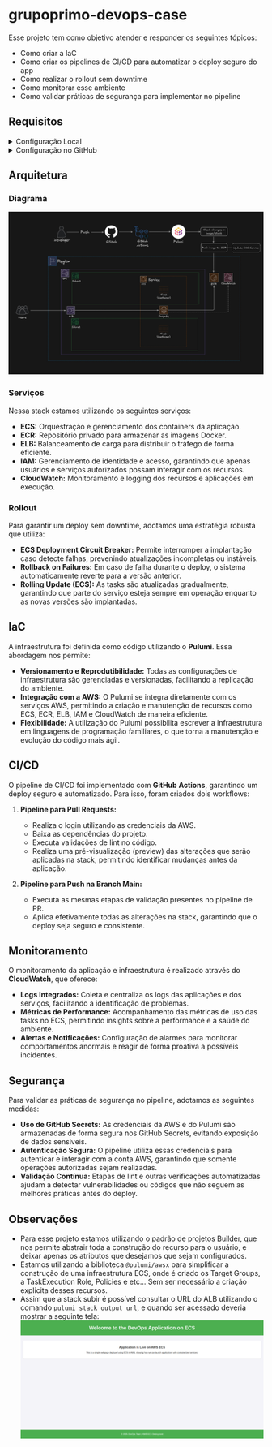 # grupoprimo-devops-case

Esse projeto tem como objetivo atender e responder os seguintes tópicos:

- Como criar a IaC
- Como criar os pipelines de CI/CD para automatizar o deploy seguro do app
- Como realizar o rollout sem downtime
- Como monitorar esse ambiente
- Como validar práticas de segurança para implementar no pipeline

## Requisitos

<details>
<summary>Configuração Local</summary>

Para executar e desenvolver o projeto em sua máquina local, siga os passos abaixo:

1. **Instalar Node.js:**

    - Baixe e instale a versão LTS do [Node.js](https://nodejs.org/).
    - Verifique a instalação executando no terminal:
        ```bash
        node -v
        npm -v
        ```

2. **Instalar Pulumi CLI:**

    - Siga as instruções na [documentação oficial do Pulumi](https://www.pulumi.com/docs/get-started/install/) para instalar o Pulumi CLI.
    - Após a instalação, verifique a versão com:
        ```bash
        pulumi version
        ```

3. **Configurar Conta no Pulumi Cloud:**

    - Crie uma conta em [Pulumi Cloud](https://app.pulumi.com/signup).
    - Obtenha seu token de acesso (PULUMI_ACCESS_TOKEN) que será utilizado para autenticar a CLI com o Pulumi Cloud.

4. **Configurar Conta na AWS:**

    - Crie uma conta na [AWS](https://aws.amazon.com/).
    - No console da AWS, acesse o IAM e gere as chaves de acesso (Access Key ID e Secret Access Key) para a criação e gerenciamento dos recursos.
    - Configure as credenciais localmente:
        - Usando o AWS CLI:
            ```bash
            aws configure
            ```
        - Ou definindo as seguintes variáveis de ambiente no terminal:
            ```bash
            export AWS_ACCESS_KEY_ID=<access_key>
            export AWS_SECRET_ACCESS_KEY=<secret_key>
            export AWS_REGION=<region>
            ```

5. **Clonar o Repositório:**
    - Clone o projeto utilizando:
        ```bash
        git clone <url-do-repositório>
        ```

</details/>

<details>
<summary>Configuração no GitHub</summary>

Para que o pipeline de CI/CD funcione corretamente via GitHub Actions, é necessário configurar os seguintes segredos no repositório:

1. **AWS_ACCESS_KEY_ID:**

    - Navegue até a página do repositório no GitHub.
    - Acesse **Settings > Secrets and variables > Actions**.
    - Clique em **New repository secret** e insira:
        - **Name:** `AWS_ACCESS_KEY_ID`
        - **Value:** _Sua chave de acesso AWS_

2. **AWS_SECRET_ACCESS_KEY:**

    - Crie um novo segredo com:
        - **Name:** `AWS_SECRET_ACCESS_KEY`
        - **Value:** _Sua chave secreta AWS_

3. **AWS_REGION:**

    - Crie um novo segredo com:
        - **Name:** `AWS_REGION`
        - **Value:** _Região da AWS desejada (ex.: `us-east-1`)_

4. **PULUMI_ACCESS_TOKEN:**
    - Crie um novo segredo com:
        - **Name:** `PULUMI_ACCESS_TOKEN`
        - **Value:** _Token de acesso gerado no Pulumi Cloud_

Após seguir estes passos, seu ambiente local estará preparado para desenvolver e testar o projeto, e o pipeline do GitHub Actions estará configurado para realizar deploys automatizados de forma segura.

</details/>

## Arquitetura

### Diagrama

![Diagram](./assets/diagram.jpeg)

### Serviços

Nessa stack estamos utilizando os seguintes serviços:

- **ECS:** Orquestração e gerenciamento dos containers da aplicação.
- **ECR:** Repositório privado para armazenar as imagens Docker.
- **ELB:** Balanceamento de carga para distribuir o tráfego de forma eficiente.
- **IAM:** Gerenciamento de identidade e acesso, garantindo que apenas usuários e serviços autorizados possam interagir com os recursos.
- **CloudWatch:** Monitoramento e logging dos recursos e aplicações em execução.

### Rollout

Para garantir um deploy sem downtime, adotamos uma estratégia robusta que utiliza:

- **ECS Deployment Circuit Breaker:** Permite interromper a implantação caso detecte falhas, prevenindo atualizações incompletas ou instáveis.
- **Rollback on Failures:** Em caso de falha durante o deploy, o sistema automaticamente reverte para a versão anterior.
- **Rolling Update (ECS):** As tasks são atualizadas gradualmente, garantindo que parte do serviço esteja sempre em operação enquanto as novas versões são implantadas.

## IaC

A infraestrutura foi definida como código utilizando o **Pulumi**. Essa abordagem nos permite:

- **Versionamento e Reprodutibilidade:** Todas as configurações de infraestrutura são gerenciadas e versionadas, facilitando a replicação do ambiente.
- **Integração com a AWS:** O Pulumi se integra diretamente com os serviços AWS, permitindo a criação e manutenção de recursos como ECS, ECR, ELB, IAM e CloudWatch de maneira eficiente.
- **Flexibilidade:** A utilização do Pulumi possibilita escrever a infraestrutura em linguagens de programação familiares, o que torna a manutenção e evolução do código mais ágil.

## CI/CD

O pipeline de CI/CD foi implementado com **GitHub Actions**, garantindo um deploy seguro e automatizado. Para isso, foram criados dois workflows:

1. **Pipeline para Pull Requests:**

    - Realiza o login utilizando as credenciais da AWS.
    - Baixa as dependências do projeto.
    - Executa validações de lint no código.
    - Realiza uma pré-visualização (preview) das alterações que serão aplicadas na stack, permitindo identificar mudanças antes da aplicação.

2. **Pipeline para Push na Branch Main:**
    - Executa as mesmas etapas de validação presentes no pipeline de PR.
    - Aplica efetivamente todas as alterações na stack, garantindo que o deploy seja seguro e consistente.

## Monitoramento

O monitoramento da aplicação e infraestrutura é realizado através do **CloudWatch**, que oferece:

- **Logs Integrados:** Coleta e centraliza os logs das aplicações e dos serviços, facilitando a identificação de problemas.
- **Métricas de Performance:** Acompanhamento das métricas de uso das tasks no ECS, permitindo insights sobre a performance e a saúde do ambiente.
- **Alertas e Notificações:** Configuração de alarmes para monitorar comportamentos anormais e reagir de forma proativa a possíveis incidentes.

## Segurança

Para validar as práticas de segurança no pipeline, adotamos as seguintes medidas:

- **Uso de GitHub Secrets:** As credenciais da AWS e do Pulumi são armazenadas de forma segura nos GitHub Secrets, evitando exposição de dados sensíveis.
- **Autenticação Segura:** O pipeline utiliza essas credenciais para autenticar e interagir com a conta AWS, garantindo que somente operações autorizadas sejam realizadas.
- **Validação Contínua:** Etapas de lint e outras verificações automatizadas ajudam a detectar vulnerabilidades ou códigos que não seguem as melhores práticas antes do deploy.

## Observações

- Para esse projeto estamos utilizando o padrão de projetos [Builder](https://refactoring.guru/pt-br/design-patterns/builder), que nos permite abstrair toda a construção do recurso para o usuário, e deixar apenas os atributos que desejamos que sejam configurados.
- Estamos utilizando a biblioteca `@pulumi/awsx` para simplificar a construção de uma infraestrutura ECS, onde é criado os Target Groups, a TaskExecution Role, Policies e etc... Sem ser necessário a criação explicita desses recursos.
- Assim que a stack subir é possível consultar o URL do ALB utilizando o comando `pulumi stack output url`, e quando ser acessado deveria mostrar a seguinte tela:
  ![application](./assets/application.png)
